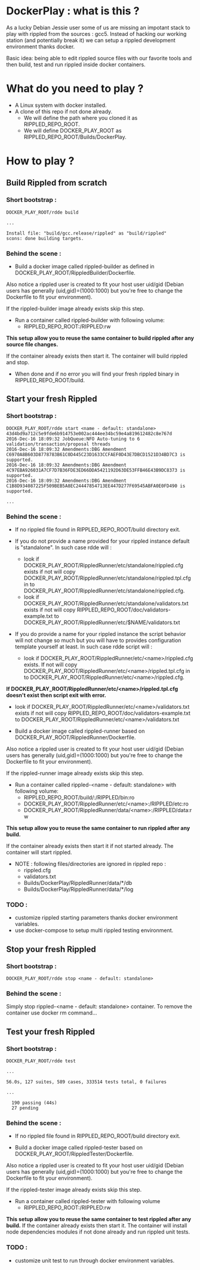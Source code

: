 # DockerPlay : what is this ? 

As a lucky Debian Jessie user some of us are missing an impotant stack to play with rippled from the sources : gcc5. Instead of hacking our working station (and potentially break it) we can setup a rippled development environment thanks docker. 

Basic idea: being able to edit rippled source files with our favorite tools and then build, test and run rippled inside docker containers. 

# What do you need to play ?

* A Linux system with docker installed.
* A clone of this repo if not done already. 
  * We will define the path where you cloned it as RIPPLED_REPO_ROOT.
  * We will define DOCKER_PLAY_ROOT as RIPPLED_REPO_ROOT/Builds/DockerPlay.

# How to play ?

## Build Rippled from scratch

### Short bootstrap : 
```
DOCKER_PLAY_ROOT/rdde build

...

Install file: "build/gcc.release/rippled" as "build/rippled"
scons: done building targets.
```

### Behind the scene :

* Build a docker image called rippled-builder as defined in DOCKER_PLAY_ROOT/RippledBuilder/Dockerfile. 

Also notice a rippled user is created to fit your host user uid/gid (Debian users has generally (uid,gid)=(1000:1000) but you're free to change the Dockerfile to fit your environment).

If the rippled-builder image already exists skip this step.

* Run a container called rippled-builder with following volume: 
  * RIPPLED_REPO_ROOT:/RIPPLED:rw

**This setup allow you to reuse the same container to build rippled after any source file changes.**

If the container already exists then start it. The container will build rippled and stop.

* When done and if no error you will find your fresh rippled binary in RIPPLED_REPO_ROOT/build.


## Start your fresh Rippled

### Short bootstrap : 
```
DOCKER_PLAY_ROOT/rdde start <name - default: standalone>
43d4bd9a712c5e9fde6b914753e002ac444ee34bc59e4a819612482c8e767d
2016-Dec-16 18:09:32 JobQueue:NFO Auto-tuning to 6 validation/transaction/proposal threads
2016-Dec-16 18:09:32 Amendments:DBG Amendment C6970A8B603D8778783B61C0D445C23D1633CCFAEF0D43E7DBCD1521D34BD7C3 is supported.
2016-Dec-16 18:09:32 Amendments:DBG Amendment 4C97EBA926031A7CF7D7B36FDE3ED66DDA5421192D63DE53FFB46E43B9DC8373 is supported.
2016-Dec-16 18:09:32 Amendments:DBG Amendment C1B8D934087225F509BEB5A8EC24447854713EE447D277F69545ABFA0E0FD490 is supported.

...

```

### Behind the scene : 

* If no rippled file found in RIPPLED_REPO_ROOT/build directory exit.

* If you do not provide a name provided for your rippled instance default is "standalone". In such case rdde will :
  * look if DOCKER_PLAY_ROOT/RippledRunner/etc/standalone/rippled.cfg exists if not will copy DOCKER_PLAY_ROOT/RippledRunner/etc/standalone/rippled.tpl.cfg in to DOCKER_PLAY_ROOT/RippledRunner/etc/standalone/rippled.cfg.
  * look if DOCKER_PLAY_ROOT/RippledRunner/etc/standalone/validators.txt exists if not will copy RIPPLED_REPO_ROOT/doc/validators-example.txt to DOCKER_PLAY_ROOT/RippledRunner/etc/$NAME/validators.txt

* If you do provide a name for your rippled instance the script behavior will not change so much but you will have to provides configuration template yourself at least. In such case rdde script will : 

  * look if DOCKER_PLAY_ROOT/RippledRunner/etc/\<name\>/rippled.cfg exists. If not will copy DOCKER_PLAY_ROOT/RippledRunner/etc/\<name\>/rippled.tpl.cfg in to DOCKER_PLAY_ROOT/RippledRunner/etc/\<name\>/rippled.cfg. 

**If DOCKER_PLAY_ROOT/RippledRunner/etc/\<name\>/rippled.tpl.cfg doesn't exist then script exit with error.**

  * look if DOCKER_PLAY_ROOT/RippledRunner/etc/\<name\>/validators.txt exists if not will copy  RIPPLED_REPO_ROOT/doc/validators-example.txt to DOCKER_PLAY_ROOT/RippledRunner/etc/\<name\>/validators.txt

* Build a docker image called rippled-runner based on DOCKER_PLAY_ROOT/RippledRunner/Dockerfile. 

Also notice a rippled user is created to fit your host user uid/gid (Debian users has generally (uid,gid)=(1000:1000) but you're free to change the Dockerfile to fit your environment).

If the rippled-runner image already exists skip this step.

* Run a container called rippled-<name - default: standalone> with following volume:
  * RIPPLED_REPO_ROOT/build/:/RIPPLED/bin:ro
  * DOCKER_PLAY_ROOT/RippledRunner/etc/\<name\>:/RIPPLED/etc:ro
  * DOCKER_PLAY_ROOT/RippledRunner/data/\<name\>:/RIPPLED/data:rw

**This setup allow you to reuse the same container to run rippled after any build.**

If the container already exists then start it if not started already. The container will start rippled.

* NOTE : following files/directories are ignored in rippled repo : 
  * rippled.cfg
  * validators.txt
  * Builds/DockerPlay/RippledRunner/data/*/db
  * Builds/DockerPlay/RippledRunner/data/*/log


### TODO :

* customize rippled starting parameters thanks docker environment variables.
* use docker-compose to setup multi rippled testing environment. 

## Stop your fresh Rippled

### Short bootstrap : 
```
DOCKER_PLAY_ROOT/rdde stop <name - default: standalone>
```

### Behind the scene : 
Simply stop rippled-\<name - default: standalone\> container. To remove the container use docker rm command...

## Test your fresh Rippled

### Short bootstrap : 
```
DOCKER_PLAY_ROOT/rdde test

...

56.0s, 127 suites, 589 cases, 333514 tests total, 0 failures

...

  190 passing (44s)
  27 pending
```

### Behind the scene : 

* If no rippled file found in RIPPLED_REPO_ROOT/build directory exit.

* Build a docker image called rippled-tester based on DOCKER_PLAY_ROOT/RippledTester/Dockerfile. 

Also notice a rippled user is created to fit your host user uid/gid (Debian users has generally (uid,gid)=(1000:1000) but you're free to change the Dockerfile to fit your environment).

If the rippled-tester image already exists skip this step.

* Run a container called rippled-tester with following volume
  * RIPPLED_REPO_ROOT:/RIPPLED:rw

**This setup allow you to reuse the same container to test rippled after any build.**
If the container already exists then start it. The container will install node dependencies modules if not done already and run rippled unit tests.

### TODO :

* customize unit test to run through docker environment variables.

